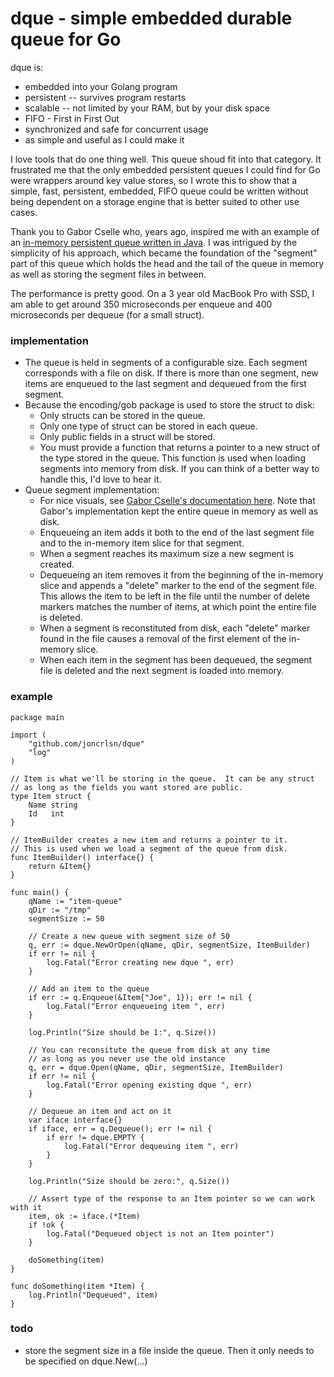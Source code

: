 # dque - simple embedded durable queue for Go

dque is:
* embedded into your Golang program
* persistent -- survives program restarts
* scalable -- not limited by your RAM, but by your disk space
* FIFO - First in First Out
* synchronized and safe for concurrent usage
* as simple and useful as I could make it

I love tools that do one thing well.  This queue shoud fit into that category.  It frustrated me that the only embedded persistent queues I could find for Go were wrappers around key value stores, so I wrote this to show that a simple, fast, persistent, embedded, FIFO queue could be written without being dependent on a storage engine that is better suited to other use cases.

Thank you to Gabor Cselle who, years ago, inspired me with an example of an [in-memory persistent queue written in Java](http://www.gaborcselle.com/open_source/java/persistent_queue.html).  I was intrigued by the simplicity of his approach, which became the foundation of the "segment" part of this queue which holds the head and the tail of the queue in memory as well as storing the segment files in between.

The performance is pretty good. On a 3 year old MacBook Pro with SSD, I am able to get around 350 microseconds per enqueue and 400 microseconds per dequeue (for a small struct).

### implementation
* The queue is held in segments of a configurable size. Each segment corresponds with a file on disk. If there is more than one segment, new items are enqueued to the last segment and dequeued from the first segment.
* Because the encoding/gob package is used to store the struct to disk: 
  * Only structs can be stored in the queue.
  * Only one type of struct can be stored in each queue.
  * Only public fields in a struct will be stored.
  * You must provide a function that returns a pointer to a new struct of the type stored in the queue.  This function is used when loading segments into memory from disk.  If you can think of a better way to handle this, I'd love to hear it.
* Queue segment implementation:
  * For nice visuals, see [Gabor Cselle's documentation here](http://www.gaborcselle.com/open_source/java/persistent_queue.html).  Note that Gabor's implementation kept the entire queue in memory as well as disk.
  * Enqueueing an item adds it both to the end of the last segment file and to the in-memory item slice for that segment.
  * When a segment reaches its maximum size a new segment is created.
  * Dequeueing an item removes it from the beginning of the in-memory slice and appends a "delete" marker to the end of the segment file.  This allows the item to be left in the file until the number of delete markers matches the number of items, at which point the entire file is deleted.
  * When a segment is reconstituted from disk, each "delete" marker found in the file causes a removal of the first element of the in-memory slice.
  * When each item in the segment has been dequeued, the segment file is deleted and the next segment is loaded into memory.

### example
```golang
package main

import (
	"github.com/joncrlsn/dque"
	"log"
)

// Item is what we'll be storing in the queue.  It can be any struct
// as long as the fields you want stored are public.
type Item struct {
	Name string
	Id   int
}

// ItemBuilder creates a new item and returns a pointer to it.
// This is used when we load a segment of the queue from disk.
func ItemBuilder() interface{} {
	return &Item{}
}

func main() {
	qName := "item-queue"
	qDir := "/tmp"
	segmentSize := 50

	// Create a new queue with segment size of 50
	q, err := dque.NewOrOpen(qName, qDir, segmentSize, ItemBuilder)
	if err != nil {
		log.Fatal("Error creating new dque ", err)
	}

	// Add an item to the queue
	if err := q.Enqueue(&Item{"Joe", 1}); err != nil {
		log.Fatal("Error enqueueing item ", err)
	}

	log.Println("Size should be 1:", q.Size())

	// You can reconsitute the queue from disk at any time
	// as long as you never use the old instance
	q, err = dque.Open(qName, qDir, segmentSize, ItemBuilder)
	if err != nil {
		log.Fatal("Error opening existing dque ", err)
	}

	// Dequeue an item and act on it
	var iface interface{}
	if iface, err = q.Dequeue(); err != nil {
		if err != dque.EMPTY {
			log.Fatal("Error dequeuing item ", err)
		}
	}

	log.Println("Size should be zero:", q.Size())

	// Assert type of the response to an Item pointer so we can work with it
	item, ok := iface.(*Item)
	if !ok {
		log.Fatal("Dequeued object is not an Item pointer")
	}

	doSomething(item)
}

func doSomething(item *Item) {
	log.Println("Dequeued", item)
}
```

### todo
* store the segment size in a file inside the queue. Then it only needs to be specified on dque.New(...)
